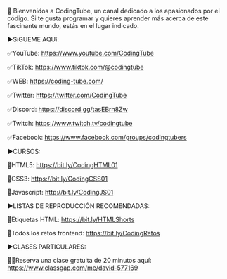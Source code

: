 👋 Bienvenidos a CodingTube, un canal dedicado a los apasionados por el código. Si te gusta programar y quieres aprender más acerca de este fascinante mundo, estás en el lugar indicado.

►SíGUEME AQUí:

✅YouTube: https://www.youtube.com/CodingTube

✅TikTok: https://www.tiktok.com/@codingtube

✅WEB: https://coding-tube.com/

✅Twitter: https://twitter.com/CodingTube

✅Discord: https://discord.gg/tasEBrh8Zw

✅Twitch: https://www.twitch.tv/codingtube

✅Facebook: https://www.facebook.com/groups/codingtubers

►CURSOS:

📕HTML5: https://bit.ly/CodingHTML01

📘CSS3: https://bit.ly/CodingCSS01

📙Javascript: http://bit.ly/CodingJS01


►LISTAS DE REPRODUCCIÓN RECOMENDADAS:

📒Etiquetas HTML: https://bit.ly/HTMLShorts

📗Todos los retos frontend: https://bit.ly/CodingRetos

►CLASES PARTICULARES:

👨‍🏫Reserva una clase gratuita de 20 minutos aquí: https://www.classgap.com/me/david-577169
